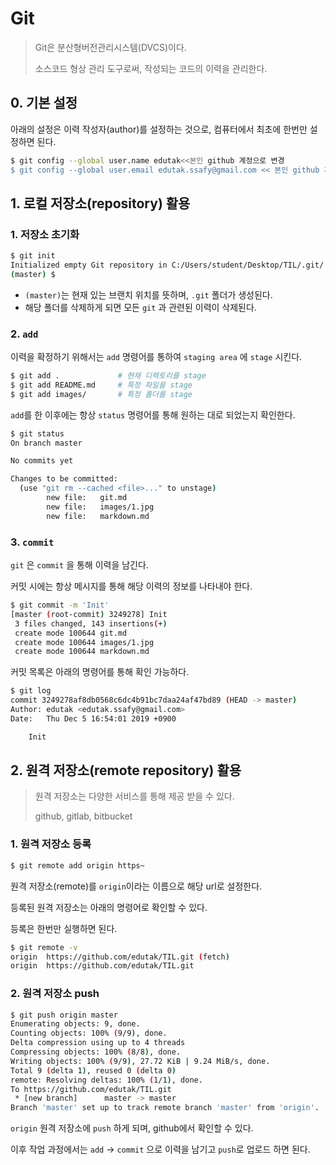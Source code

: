 # Git

> Git은 분산형버전관리시스템(DVCS)이다. 
>
> 소스코드 형상 관리 도구로써, 작성되는 코드의 이력을 관리한다.

## 0. 기본 설정

아래의 설정은 이력 작성자(author)를 설정하는 것으로, 컴퓨터에서 최초에 한번만 설정하면 된다.

```bash
$ git config --global user.name edutak<<본인 github 계정으로 변경
$ git config --global user.email edutak.ssafy@gmail.com << 본인 github 가입 이메일로 변경
```

## 1. 로컬 저장소(repository) 활용

### 1. 저장소 초기화

```bash
$ git init
Initialized empty Git repository in C:/Users/student/Desktop/TIL/.git/
(master) $
```

* `(master)`는 현재 있는 브랜치 위치를 뜻하며, `.git` 폴더가 생성된다.
* 해당 폴더를 삭제하게 되면 모든 `git` 과 관련된 이력이 삭제된다.

### 2. `add` 

이력을 확정하기 위해서는 `add` 명령어를 통하여 `staging area` 에 `stage` 시킨다.

```bash
$ git add .             # 현재 디렉토리를 stage
$ git add README.md     # 특정 파일을 stage
$ git add images/       # 특정 폴더를 stage
```

`add`를 한 이후에는 항상 `status` 명령어를 통해 원하는 대로 되었는지 확인한다.

```bash
$ git status
On branch master

No commits yet

Changes to be committed:
  (use "git rm --cached <file>..." to unstage)
        new file:   git.md
        new file:   images/1.jpg
        new file:   markdown.md

```

### 3. `commit`

`git` 은 `commit` 을 통해 이력을 남긴다. 

커밋 시에는 항상 메시지를 통해 해당 이력의 정보를 나타내야 한다.

```bash
$ git commit -m 'Init'
[master (root-commit) 3249278] Init
 3 files changed, 143 insertions(+)
 create mode 100644 git.md
 create mode 100644 images/1.jpg
 create mode 100644 markdown.md

```

커밋 목록은 아래의 명령어를 통해 확인 가능하다.

```bash
$ git log
commit 3249278af8db0568c6dc4b91bc7daa24af47bd89 (HEAD -> master)
Author: edutak <edutak.ssafy@gmail.com>
Date:   Thu Dec 5 16:54:01 2019 +0900

    Init

```

## 2. 원격 저장소(remote repository) 활용

> 원격 저장소는 다양한 서비스를 통해 제공 받을 수 있다. 
>
> github, gitlab, bitbucket

### 1. 원격 저장소 등록

```bash
$ git remote add origin https~
```

원격 저장소(remote)를 `origin`이라는 이름으로 해당 url로 설정한다.

등록된 원격 저장소는 아래의 명령어로 확인할 수 있다.

등록은 한번만 실행하면 된다.

```bash
$ git remote -v
origin  https://github.com/edutak/TIL.git (fetch)
origin  https://github.com/edutak/TIL.git 
```

### 2. 원격 저장소 push

```bash
$ git push origin master
Enumerating objects: 9, done.
Counting objects: 100% (9/9), done.
Delta compression using up to 4 threads
Compressing objects: 100% (8/8), done.
Writing objects: 100% (9/9), 27.72 KiB | 9.24 MiB/s, done.
Total 9 (delta 1), reused 0 (delta 0)
remote: Resolving deltas: 100% (1/1), done.
To https://github.com/edutak/TIL.git
 * [new branch]      master -> master
Branch 'master' set up to track remote branch 'master' from 'origin'.

```

`origin` 원격 저장소에 `push` 하게 되며, github에서 확인할 수 있다.

이후 작업 과정에서는 `add` -> `commit` 으로 이력을 남기고 `push`로 업로드 하면 된다.





